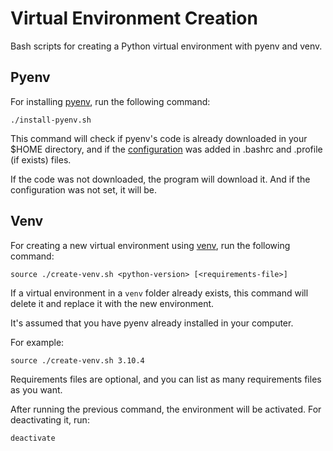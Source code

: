 # Virtual Environment Creation

Bash scripts for creating a Python virtual environment with pyenv and venv.

## Pyenv

For installing [pyenv](https://github.com/pyenv/pyenv), run the following
command:

```{bash}
./install-pyenv.sh
```

This command will check if pyenv's code is already downloaded in your $HOME
directory, and if the [configuration](./config.txt) was added in .bashrc and
.profile (if exists) files.

If the code was not downloaded, the program will download it.
And if the configuration was not set, it will be.

## Venv

For creating a new virtual environment using 
[venv](https://docs.python.org/es/3/library/venv.html), run the following
command:

```{bash}
source ./create-venv.sh <python-version> [<requirements-file>]
```

If a virtual environment in a `venv` folder already exists, this command
will delete it and replace it with the new environment.

It's assumed that you have pyenv already installed in your computer.

For example:

```{bash}
source ./create-venv.sh 3.10.4
```

Requirements files are optional, and you can list as many requirements files
as you want.

After running the previous command, the environment will be activated. For
deactivating it, run:

```{bash}
deactivate
```
